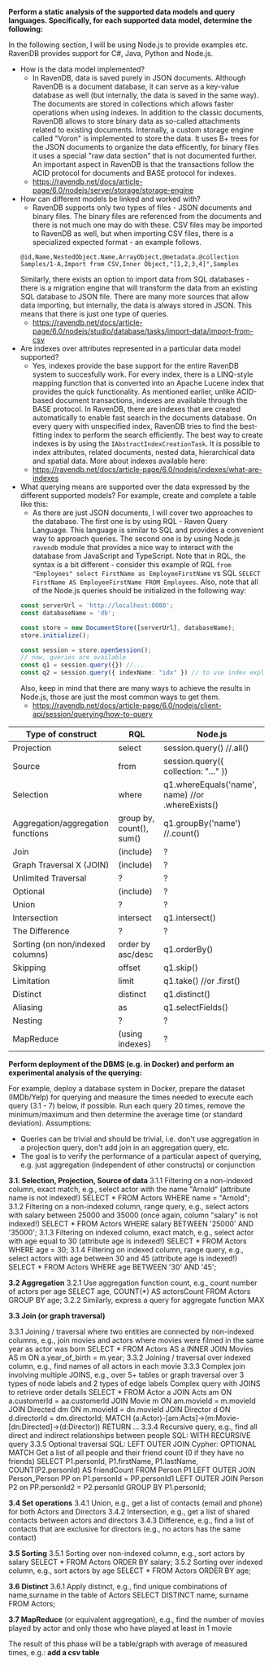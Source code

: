**Perform a static analysis of the supported data models and query languages. Specifically, for each
supported data model, determine the following:**

In the following section, I will be using Node.js to provide examples etc. RavenDB provides support for C#, Java, Python and Node.js.

- How is the data model implemented?
  - In RavenDB, data is saved purely in JSON documents. Although RavenDB is a document database, it can serve as a key-value database as well (but internally, the data is saved in the same way). The documents are stored in collections which allows faster operations when using indexes. In addition to the classic documents, RavenDB allows to store binary data as so-called attachments related to existing documents. Internally, a custom storage engine called "Voron" is implemented to store the data. It uses B+ trees for the JSON documents to organize the data efficently, for binary files it uses a special "raw data section" that is not documented further. An important aspect in RavenDB is that the transactions follow the ACID protocol for documents and BASE protocol for indexes.
  - https://ravendb.net/docs/article-page/6.0/nodejs/server/storage/storage-engine
- How can different models be linked and worked with?
  - RavenDB supports only two types of files - JSON documents and binary files. The binary files are referenced from the documents and there is not much one may do with these. CSV files may be imported to RavenDB as well, but when importing CSV files, there is a specialized expected format - an example follows.
  ```csv
  @id,Name,NestedObject.Name,ArrayObject,@metadata.@collection
  Samples/1-A,Import from CSV,Inner Object,"[1,2,3,4]",Samples
  ```
  Similarly, there exists an option to import data from SQL databases - there is a migration engine that will transform the data from an existing SQL database to JSON file. There are many more sources that allow data importing, but internally, the data is always stored in JSON. This means that there is just one type of queries.
  - https://ravendb.net/docs/article-page/6.0/nodejs/studio/database/tasks/import-data/import-from-csv
- Are indexes over attributes represented in a particular data model supported?
  - Yes, indexes provide the base support for the entire RavenDB system to succesfully work. For every index, there is a LINQ-style mapping function that is converted into an Apache Lucene index that provides the quick functionality. As mentioned earlier, unlike ACID-based document transactions, indexes are available through the BASE protocol. In RavenDB, there are indexes that are created automatically to enable fast search in the documents database. On every query with unspecified index, RavenDB tries to find the best-fitting index to perform the search efficiently. The best way to create indexes is by using the `IAbstractIndexCreationTask`. It is possible to index attributes, related documents, nested data, hierarchical data and spatial data. More about indexes available here:
  - https://ravendb.net/docs/article-page/6.0/nodejs/indexes/what-are-indexes
- What querying means are supported over the data expressed by the different supported models? For example, create and complete a table like this:
  - As there are just JSON documents, I will cover two approaches to the database. The first one is by using RQL - Raven Query Language. This language is similar to SQL and provides a convenient way to approach queries. The second one is by using Node.js `ravendb` module that provides a nice way to interact with the database from JavaScript and TypeScript. Note that in RQL, the syntax is a bit different - consider this example of RQL `from "Employees" select FirstName as EmployeeFirstName` vs SQL `SELECT FirstName AS EmployeeFirstName FROM Employees`. Also, note that all of the Node.js queries should be initialized in the following way:
  ```ts
  const serverUrl = 'http://localhost:8080';
  const databaseName = 'db';
  
  const store = new DocumentStore([serverUrl], databaseName);
  store.initialize();

  const session = store.openSession();
  // now, queries are available
  const q1 = session.query({}) //...
  const q2 = session.query({ indexName: "idx" }) // to use index explicitly
  ```
  Also, keep in mind that there are many ways to achieve the results in Node.js, those are just the most common ways to get them.
  - https://ravendb.net/docs/article-page/6.0/nodejs/client-api/session/querying/how-to-query


| Type of construct                 | RQL                      | Node.js                                          |
| --------------------------------- | ------------------------ | ------------------------------------------------ |
| Projection                        | select                   | session.query() //.all()                         |
| Source                            | from                     | session.query({ collection: "..." })             |
| Selection                         | where                    | q1.whereEquals('name', name) //or .whereExists() |
| Aggregation/aggregation functions | group by, count(), sum() | q1.groupBy('name') //.count()                    |
| Join                              | (include)                | ?                                                |
| Graph Traversal  X (JOIN)         | (include)                | ?                                                |
| Unlimited Traversal               | ?                        | ?                                                |
| Optional                          | (include)                | ?                                                |
| Union                             | ?                        | ?                                                |
| Intersection                      | intersect                | q1.intersect()                                   |
| The Difference                    | ?                        | ?                                                |
| Sorting (on non/indexed columns)  | order by asc/desc        | q1.orderBy()                                     |
| Skipping                          | offset                   | q1.skip()                                        |
| Limitation                        | limit                    | q1.take() //or .first()                          |
| Distinct                          | distinct                 | q1.distinct()                                    |
| Aliasing                          | as                       | q1.selectFields()                                |
| Nesting                           | ?                        | ?                                                |
| MapReduce                         | (using indexes)          | ?                                                |

**Perform deployment of the DBMS (e.g. in Docker) and perform an experimental analysis of the
querying:**

For example, deploy a database system in Docker, prepare the dataset (IMDb/Yelp) for querying and
measure the times needed to execute each query (3.1 - 7) below, if possible. Run each query 20 times,
remove the minimum/maximum and then determine the average time (or standard deviation).
Assumptions:
- Queries can be trivial and should be trivial, i.e. don't use aggregation in a projection query, don't add
join in an aggregation query, etc.
- The goal is to verify the performance of a particular aspect of querying, e.g. just aggregation
(independent of other constructs) or conjunction

**3.1. Selection, Projection, Source of data**
3.1.1 Filtering on a non-indexed column, exact match, e.g., select actor with the name "Arnold" (attribute
name is not indexed!)
SELECT * FROM Actors WHERE name = "Arnold";
3.1.2 Filtering on a non-indexed column, range query, e.g., select actors with salary between 25000 and
35000 (once again, column "salary" is not indexed!)
SELECT * FROM Actors WHERE salary BETWEEN '25000' AND '35000';
3.1.3 Filtering on indexed column, exact match, e.g., select actor with age equal to 30 (attribute age is
indexed!)
SELECT * FROM Actors WHERE age = 30;
3.1.4 Filtering on indexed column, range query, e.g., select actors with age between 30 and 45 (attribute
age is indexed!)
SELECT * FROM Actors WHERE age BETWEEN '30' AND '45';

**3.2 Aggregation**
3.2.1 Use aggregation function count, e.g., count number of actors per age
SELECT age, COUNT(*) AS actorsCount FROM Actors GROUP BY age;
3.2.2 Similarly, express a query for aggregate function MAX

**3.3 Join (or graph traversal)**

3.3.1 Joining / traversal where two entities are connected by non-indexed columns, e.g., join movies and
actors where movies were filmed in the same year as actor was born
SELECT *
FROM Actors AS a INNER JOIN Movies AS m ON a.year_of_birth = m.year;
3.3.2 Joining / traversal over indexed column, e.g., find names of all actors in each movie
3.3.3 Complex join involving multiple JOINS, e.g., over 5+ tables or graph traversal over 3 types of node
labels and 2 types of edge labels
Complex query with JOINS to retrieve order details
SELECT *
FROM Actor a
 JOIN
 Acts am ON a.customerId = aa.customerId
 JOIN
 Movie m ON am.movieId = m.movieId
 JOIN
 Directed dm ON m.movieId = dn.movieId
 JOIN
 Director d ON d.directorId = dm.directorId;
MATCH (a:Actor)-[am:Acts]->(m:Movie-[dn:Directed]->(d:Director))
RETURN ...
3.3.4 Recursive query, e.g., find all direct and indirect relationships between people
SQL: WITH RECURSIVE query
3.3.5 Optional traversal
SQL: LEFT OUTER JOIN
Cypher: OPTIONAL MATCH
Get a list of all people and their friend count (0 if they have no friends)
SELECT P1.personId,
 P1.firstName,
 P1.lastName,
 COUNT(P2.personId) AS friendCount
FROM Person P1
 LEFT OUTER JOIN Person_Person PP on P1.personId = PP.personId1
 LEFT OUTER JOIN Person P2 on PP.personId2 = P2.personId
GROUP BY P1.personId;

**3.4 Set operations**
3.4.1 Union, e.g., get a list of contacts (email and phone) for both Actors and Directors
3.4.2 Intersection, e.g., get a list of shared contacts between actors and directors
3.4.3 Difference, e.g., find a list of contacts that are exclusive for directors (e.g., no actors has the same
contact)

**3.5 Sorting**
3.5.1 Sorting over non-indexed column, e.g., sort actors by salary
SELECT * FROM Actors ORDER BY salary;
3.5.2 Sorting over indexed column, e.g., sort actors by age
SELECT * FROM Actors ORDER BY age;

**3.6 Distinct**
3.6.1 Apply distinct, e.g., find unique combinations of name,surname in the table of Actors
SELECT DISTINCT name, surname FROM Actors;

**3.7 MapReduce** (or equivalent aggregation), e.g., find the number of movies played by actor and only
those who have played at least in 1 movie

The result of this phase will be a table/graph with average of measured times, e.g.: **add a csv table**